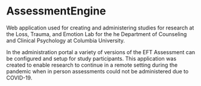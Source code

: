 # AssessmentEngine

Web application used for creating and administering studies for research at the Loss, Trauma, and Emotion Lab for the he Department of Counseling and Clinical Psychology at Columbia University.

In the administration portal a variety of versions of the EFT Assessment can be configured and setup for study participants. This application was created to enable research to continue in a remote setting during the pandemic when in person assessments could not be administered due to COVID-19. 

